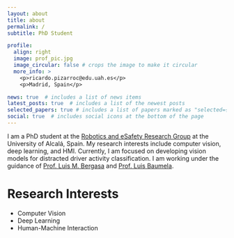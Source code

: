 ```yaml
---
layout: about
title: about
permalink: /
subtitle: PhD Student

profile:
  align: right
  image: prof_pic.jpg
  image_circular: false # crops the image to make it circular
  more_info: >
    <p>ricardo.pizarroc@edu.uah.es</p>
    <p>Madrid, Spain</p>

news: true  # includes a list of news items
latest_posts: true  # includes a list of the newest posts
selected_papers: true # includes a list of papers marked as "selected={true}"
social: true  # includes social icons at the bottom of the page
---
```

I am a PhD student at the [Robotics and eSafety Research Group](https://www.robesafe.uah.es/index.php/en/) at the University of Alcalá, Spain. My research interests include computer vision, deep learning, and HMI. Currently, I am focused on developing vision models for distracted driver activity classification. I am working under the guidance of [Prof. Luis M. Bergasa](https://scholar.google.com/citations?user=uEBILewAAAAJ&hl=en) and [Prof. Luis Baumela](https://scholar.google.com/citations?user=HQsRT00AAAAJ&hl=en&oi=ao).

# Research Interests
* Computer Vision
* Deep Learning
* Human-Machine Interaction


<!-- Write your biography here. Tell the world about yourself. Link to your favorite [subreddit](http://reddit.com). You can put a picture in, too. The code is already in, just name your picture `prof_pic.jpg` and put it in the `img/` folder.

Put your address / P.O. box / other info right below your picture. You can also disable any of these elements by editing `profile` property of the YAML header of your `_pages/about.md`. Edit `_bibliography/papers.bib` and Jekyll will render your [publications page](/al-folio/publications/) automatically.

Link to your social media connections, too. This theme is set up to use [Font Awesome icons](https://fontawesome.com/) and [Academicons](https://jpswalsh.github.io/academicons/), like the ones below. Add your Facebook, Twitter, LinkedIn, Google Scholar, or just disable all of them. -->
